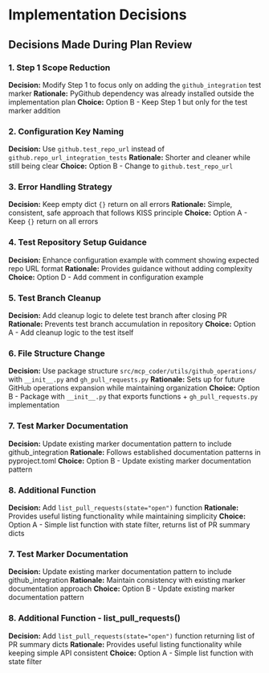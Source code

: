 # Implementation Decisions

## Decisions Made During Plan Review

### 1. Step 1 Scope Reduction
**Decision:** Modify Step 1 to focus only on adding the `github_integration` test marker
**Rationale:** PyGithub dependency was already installed outside the implementation plan
**Choice:** Option B - Keep Step 1 but only for the test marker addition

### 2. Configuration Key Naming
**Decision:** Use `github.test_repo_url` instead of `github.repo_url_integration_tests`
**Rationale:** Shorter and cleaner while still being clear
**Choice:** Option B - Change to `github.test_repo_url`

### 3. Error Handling Strategy
**Decision:** Keep empty dict `{}` return on all errors
**Rationale:** Simple, consistent, safe approach that follows KISS principle
**Choice:** Option A - Keep `{}` return on all errors

### 4. Test Repository Setup Guidance
**Decision:** Enhance configuration example with comment showing expected repo URL format
**Rationale:** Provides guidance without adding complexity
**Choice:** Option D - Add comment in configuration example

### 5. Test Branch Cleanup
**Decision:** Add cleanup logic to delete test branch after closing PR
**Rationale:** Prevents test branch accumulation in repository
**Choice:** Option A - Add cleanup logic to the test itself

### 6. File Structure Change
**Decision:** Use package structure `src/mcp_coder/utils/github_operations/` with `__init__.py` and `gh_pull_requests.py`
**Rationale:** Sets up for future GitHub operations expansion while maintaining organization
**Choice:** Option B - Package with `__init__.py` that exports functions + `gh_pull_requests.py` implementation

### 7. Test Marker Documentation
**Decision:** Update existing marker documentation pattern to include github_integration
**Rationale:** Follows established documentation patterns in pyproject.toml
**Choice:** Option B - Update existing marker documentation pattern

### 8. Additional Function
**Decision:** Add `list_pull_requests(state="open")` function
**Rationale:** Provides useful listing functionality while maintaining simplicity
**Choice:** Option A - Simple list function with state filter, returns list of PR summary dicts

### 7. Test Marker Documentation
**Decision:** Update existing marker documentation pattern to include github_integration
**Rationale:** Maintain consistency with existing marker documentation approach
**Choice:** Option B - Update existing marker documentation pattern

### 8. Additional Function - list_pull_requests()
**Decision:** Add `list_pull_requests(state="open")` function returning list of PR summary dicts
**Rationale:** Provides useful listing functionality while keeping simple API consistent
**Choice:** Option A - Simple list function with state filter
